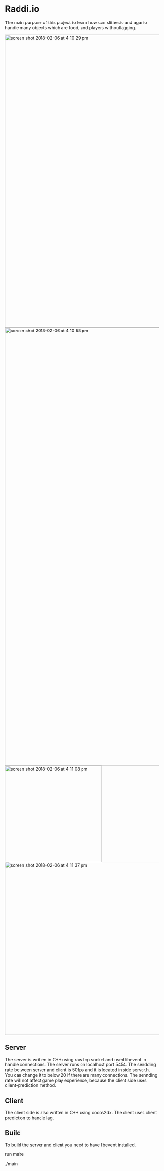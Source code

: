 # Raddi.io
<p>The main purpose of this project to learn how can slither.io and agar.io handle many objects which are food, and players withoutlagging.</p>
<img width="958" alt="screen shot 2018-02-06 at 4 10 29 pm" src="https://user-images.githubusercontent.com/16979642/35892073-76837562-0b5c-11e8-88b7-dbbe86d41e25.png">
<img width="1434" alt="screen shot 2018-02-06 at 4 10 58 pm" src="https://user-images.githubusercontent.com/16979642/35892074-769d0248-0b5c-11e8-930d-e002869f59aa.png">
<img width="316" alt="screen shot 2018-02-06 at 4 11 08 pm" src="https://user-images.githubusercontent.com/16979642/35892076-76b5e894-0b5c-11e8-94b7-ac7f5d720e36.png">
<img width="565" alt="screen shot 2018-02-06 at 4 11 37 pm" src="https://user-images.githubusercontent.com/16979642/35892077-76d05fd0-0b5c-11e8-9d77-3bc44ca718d7.png">

## Server 
<p>The server is written in C++ using raw tcp socket and used libevent to handle connections. The server runs on localhost port 
5454. The sendding rate between server and client is 50fps and it is located in side server.h. You can change it to below 
20 if there are many connections. The sennding rate will not affect game play experience, because the client side uses 
client-prediction method.</p> 

## Client
<p>The client side is also written in C++ using cocos2dx. The client uses client prediction to handle lag.</p>

## Build 
<p>To build the server and client you need to have libevent installed.</p>
<p>run make</p>
<p>./main</p>
